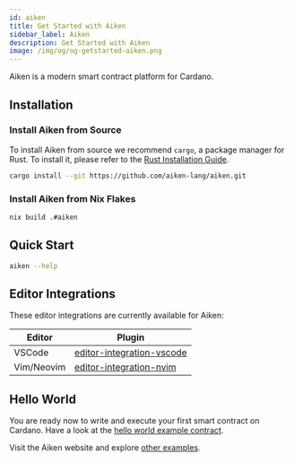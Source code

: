 ```yaml
---
id: aiken
title: Get Started with Aiken
sidebar_label: Aiken
description: Get Started with Aiken
image: /img/og/og-getstarted-aiken.png
---
```


Aiken is a modern smart contract platform for Cardano.

## Installation

### Install Aiken from Source

To install Aiken from source we recommend `cargo`, a package manager for Rust. To install it, please refer to the [Rust Installation Guide](https://doc.rust-lang.org/stable/book/ch01-01-installation.html).

```sh
cargo install --git https://github.com/aiken-lang/aiken.git
```

### Install Aiken from Nix Flakes

```sh
nix build .#aiken
```

## Quick Start

```sh
aiken --help
```

## Editor Integrations

These editor integrations are currently available for Aiken:

| Editor        |      Plugin | 
| ------------- | ----------- | 
| VSCode     | [editor-integration-vscode](https://github.com/aiken-lang/editor-integration-vscode) | 
| Vim/Neovim      |   [editor-integration-nvim](https://github.com/aiken-lang/editor-integration-nvim)  |  


## Hello World

You are ready now to write and execute your first smart contract on Cardano. Have a look at the [hello world example contract](/docs/smart-contracts/aiken).

Visit the Aiken website and explore [other examples](https://aiken-lang.org/getting-started/vesting). 

